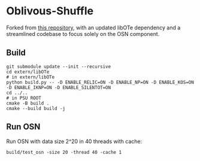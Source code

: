 # Oblivous-Shuffle

Forked from [this repository](https://github.com/dujiajun/PSU), with an updated libOTe dependency and a streamlined codebase to focus solely on the OSN component.

## Build

```shell
git submodule update --init --recursive 
cd extern/libOTe
# in extern/libOTe
python build.py -- -D ENABLE_RELIC=ON -D ENABLE_NP=ON -D ENABLE_KOS=ON -D ENABLE_IKNP=ON -D ENABLE_SILENTOT=ON
cd ../..
# in PSU ROOT
cmake -B build .
cmake --build build -j
```


## Run OSN

Run OSN with data size 2^20 in 40 threads with cache:

```shell
build/test_osn -size 20 -thread 40 -cache 1
```
